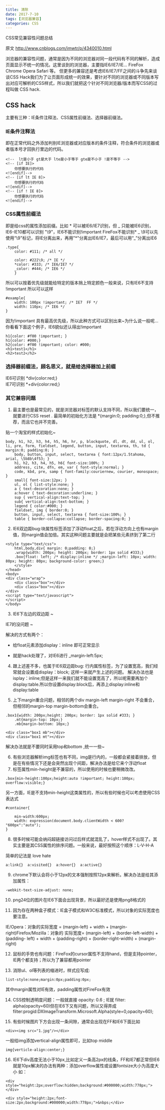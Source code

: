```yaml
---
title: 清除
date: 2017-7-10
tags: [浏览器兼容]
categories: CSS
---
```

CSS常见兼容性问题总结

原文 http://www.cnblogs.com/imwtr/p/4340010.html

浏览器的兼容性问题，通常是因为不同的浏览器对同一段代码有不同的解析，造成页面显示不统一的情况。这里谈到的浏览器，主要指IE6/IE7/IE... FireFox Chrome Opera Safari 等。 但更多的兼容还是考虑IE6/IE7/FF之间的斗争先来谈谈CSS Hack我们为了让页面形成统一的效果，要针对不同的浏览器或不同版本写出对应可解析的CSS样式，所以我们就把这个针对不同浏览器/版本而写CSS的过程叫做 CSS hack.

## CSS hack
主要有三种：IE条件注释法、CSS属性前缀法、选择器前缀法。

### IE条件注释法
即在正常代码之外添加判别IE浏览器或对应版本的条件注释，符合条件的浏览器或
者版本号才回执行里边的代码。

```
<!--  lt是小于 gt是大于 lte是小于等于 gte是不小于 !是不等于 -->
<!-- [if IE]>
	你想要执行的代码 
<![endif]-->
<!-- [if lt IE 8]>
	你想要执行的代码 
<![endif]-->
<!-- [if ! IE 8]>
	你想要执行的代码 
<![endif]-->

```


### CSS属性前缀法
即是给css的属性添加前缀。比如 \* 可以被IE6/IE7识别，但 _ 只能被IE6识别，IE6-IE10都可以识别 "\9"，IE6不能识别!important  FireFox不能识别\* _ \9可以先使用“\9"标记，将IE分离出来，再用”*"分离出IE6/IE7，最后可以用“_”分离出IE6

```
.type{
	color: #111; /* all */

	color: #222\9; /* IE */
	*color: #333; /* IE6/IE7 */
	_color: #444; /* IE6 */
	}
```

所以可以按着优先级就能给特定的版本捎上特定颜色一般来说，只有IE6不支持 !important 所以可以这样

```
#example{
    width: 100px !important; /* IE7  FF */
    width: 110px; /* IE6 */
}
```

因为!important 具有最高优先级，所以此种方式可以区别出来~为什么说一般呢...你看看下面这个例子，IE6貌似还认得出!important

   
```
h1{color: #f00 !important; }
h1{color: #000;}
h2{color: #f00 !important; color: #000;
<h1>test1</h1>
<h2>test2</h2>
```


### 选择器前缀法，顾名思义，就是给选择器加上前缀

IE6可识别 *div{color:red;}  
IE7可识别 *+div{color:red;}

### 其它兼容问题

1. 最主要也是最常见的，就是浏览器对标签的默认支持不同，所以我们要统一，就要进行CSS reset . 最简单的初始化方法是 *{margin:0; padding:0;},但不推荐，而且它也并不完善。

贴一个淘宝的样式初始化~

    body, h1, h2, h3, h4, h5, h6, hr, p, blockquote, dl, dt, dd, ul, ol, li, pre, form, fieldset, legend, button, input, textarea, th, td { margin:0; padding:0; }
        body, button, input, select, textarea { font:12px/1.5tahoma, arial, \5b8b\4f53; }
        h1, h2, h3, h4, h5, h6{ font-size:100%; }
        address, cite, dfn, em, var { font-style:normal; }
        code, kbd, pre, samp { font-family:couriernew, courier, monospace; }
        small{ font-size:12px; }
        ul, ol { list-style:none; }
        a { text-decoration:none; }
        a:hover { text-decoration:underline; }
        sup { vertical-align:text-top; }
        sub{ vertical-align:text-bottom; }
        legend { color:#000; }
        fieldset, img { border:0; }
        button, input, select, textarea { font-size:100%; }
        table { border-collapse:collapse; border-spacing:0; }

2. IE6双边距bug:块属性标签添加了浮动float之后，若在浮动方向上也有margin值，则margin值会加倍。其实这种问题主要就是会把某些元素挤到了第二行

```
<style type="text/css">
	html,body,div{ margin: 0;padding: 0;}
	.wrap{width: 200px; height: 200px; border: 1px solid #333;}
	.box{float: left; /* display:inline */ ;margin-left: 10px; width: 80px; height: 80px; background-color: green;}
	</style>
</head>
<body>
<div class="wrap">
	<div class="box"></div>
	<div class="box"></div>
</div>
<script type="text/javascript">
</script>
</body>
```


3. IE6下左边的双边距 ~

IE7的没问题          ~

解决的方式有两个：

- 给float元素添加display：inline 即可正常显示

- 就是hack处理了，对IE6进行 _margin-left:5px;

4. 跟上述差不多，也属于IE6双边距bug:
行内属性标签，为了设置宽高，我们经常就会设置成display：block; 这样一来就产生上述的问题。
解决办法也是isplay：inline;但是这样一来我们就不能设置宽高了，所以呢需要再加个display:table.所以你设置display:block后，再添上display:inline和display:table

5. 上下margin重合问题，相邻的两个div margin-left margin-right 不会重合，但相邻的margin-top margin-bottom会重合。

```
.box1{width: 200px;height: 200px; border: 1px solid #333; }
    .mt{margin-top: 10px;}
    .mb{margin-bottom: 10px;}

<div class="box1 mb"></div>
<div class="box1 mt"></div>
```
解决办法就是不要同时采用top和bottom ,统一一些~

6. 有些浏览器解析img标签也有不同，img是行内的，一般都会紧接着排放，但是在有些情况下还是会突然出现个间距，解决办法是给它来个浮动float 
7. 标签属性min-height是不兼容的，所以使用的时候也要稍微改改。

```
.box{min-height:100px;height:auto !important; height:100px; overflow:visible;}
```
另一方面，IE是不支持min-height这类属性的，所以有些时候也可以考虑使用CSS表达式

```
#container{ 

    min-width:600px;
    width: expression(document.body.clientWidth < 600? "600px":"auto");
}
```

8. 很多时候可能会纳闷超链接访问过后样式就混乱了，hover样式不出现了。其实主要是其CSS属性的排序问题。一般来说，最好按照这个顺序：L-V-H-A 

简单的记法是  love  hate 


```
a:link{}  a:visited{}  a:hover{}  a:active{}
```


9. chrome下默认会将小于12px的文本强制按照12px来解析。解决办法是给其添加属性：


```
-webkit-text-size-adjust: none;
```
 

10. png24位的图片在IE6下面会出现背景，所以最好还是使用png8格式的

11. 因为存在两种盒子模式：IE盒子模式和W3C标准模式，所以对象的实际宽度也要注意。

IE/Opera：对象的实际宽度 = (margin-left) + width + (margin-right)Firefox/Mozilla：对象的
实际宽度= (margin-left) + (border-left-width) + (padding- left) + width + (padding-right) + 
(border-right-width) + (margin-right)

12. 鼠标的手势也有问题：FireFox的cursor属性不支持hand，但是支持pointer，IE两个都支持；所以为了兼容都用pointer

13. 消除ul、ol等列表的缩进时，样式应写成:

```
list-style:none;margin:0px;padding:0px;
```
 其中margin属性对IE有效，padding属性对FireFox有效

14. CSS控制透明度问题：一般就直接 opacity: 0.6 ; IE就 filter: alpha(opacity=60)但在IE6下又有问题，所以又得弄成 filter:progid:DXImageTransform.Microsoft.Alpha(style=0,opacity=60);

15. 有些时候图片下方会出现一条间隙，通常会出现在FF和IE6下面比如
```
<div><img src="1.jpg"/></div>
```
一般给img添加vertical-align属性即可，比如top middle

```
img{verticle-align:center;}
```

16. IE6下div高度无法小于10px,比如定义一条高2px的线条，FF和IE7都正常但IE6就是10px解决的办法有两种：添加overflow属性或设置fontsize大小为高度大小  如：

```
<div style="height:2px;overflow:hidden;background:#000000;width:778px;"></div>

<div style="height:2px;font-size:2px;background:#000000;width:778px;">&nbps;</div>
```